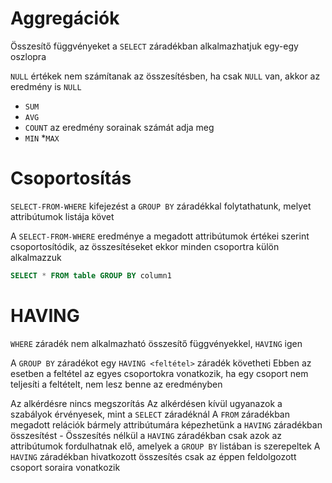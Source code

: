 # Aggregációk
Összesítő függvényeket a `SELECT` záradékban alkalmazhatjuk egy-egy oszlopra

`NULL` értékek nem számítanak az összesítésben, ha csak `NULL` van, akkor az eredmény is `NULL`
* `SUM`
* `AVG`
* `COUNT` az eredmény sorainak számát adja meg
* `MIN`
*`MAX`
# Csoportosítás
`SELECT-FROM-WHERE` kifejezést a `GROUP BY` záradékkal folytathatunk, melyet attribútumok listája követ

A `SELECT-FROM-WHERE` eredménye a megadott attribútumok értékei szerint csoportosítódik, az összesítéseket ekkor minden csoportra külön alkalmazzuk
```sql
SELECT * FROM table GROUP BY column1
```
# HAVING
`WHERE` záradék nem alkalmazható összesítő függvényekkel, `HAVING` igen

A `GROUP BY` záradékot egy `HAVING <feltétel>` záradék követheti
Ebben az esetben a feltétel az egyes csoportokra vonatkozik, ha egy csoport nem teljesíti a feltételt, nem lesz benne az eredményben

Az alkérdésre nincs megszorítás
Az alkérdésen kívül ugyanazok a szabályok érvényesek, mint a `SELECT` záradéknál
A `FROM` záradékban megadott relációk bármely attribútumára képezhetünk a `HAVING` záradékban összesítést - Összesítés nélkül a `HAVING` záradékban csak azok az attribútumok fordulhatnak elő, amelyek a `GROUP BY` listában is szerepeltek
A `HAVING` záradékban hivatkozott összesítés csak az éppen feldolgozott csoport soraira vonatkozik
<!--stackedit_data:
eyJoaXN0b3J5IjpbMTA3MTE4MTk0MF19
-->